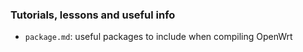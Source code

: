### Tutorials, lessons and useful info

* `package.md`: useful packages to include when compiling OpenWrt
